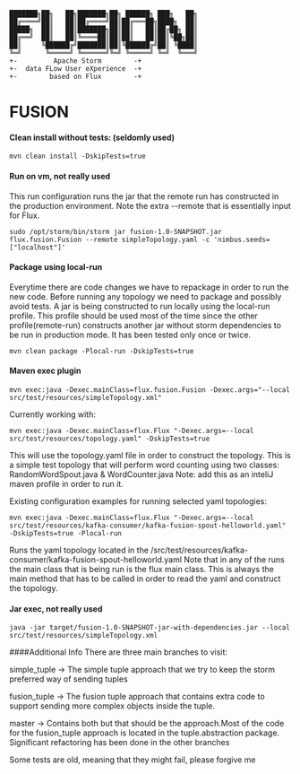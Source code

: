 ```
███████╗██╗   ██╗███████╗██╗ ██████╗ ███╗   ██╗
██╔════╝██║   ██║██╔════╝██║██╔═══██╗████╗  ██║
█████╗  ██║   ██║███████╗██║██║   ██║██╔██╗ ██║
██╔══╝  ██║   ██║╚════██║██║██║   ██║██║╚██╗██║
██║     ╚██████╔╝███████║██║╚██████╔╝██║ ╚████║
╚═╝      ╚═════╝ ╚══════╝╚═╝ ╚═════╝ ╚═╝  ╚═══╝
+-         Apache Storm        -+
+-  data FLow User eXperience  -+
+-        based on Flux        -+
```


# FUSION

#### Clean install without tests:   (seldomly used)
```
mvn clean install -DskipTests=true
```

#### Run on vm, not really used
This run configuration runs the jar that the remote run has constructed in the production environment. Note the extra --remote that is essentially input for Flux.
```
sudo /opt/storm/bin/storm jar fusion-1.0-SNAPSHOT.jar flux.fusion.Fusion --remote simpleTopology.yaml -c 'nimbus.seeds=["localhost"]'
```

#### Package using local-run
Everytime there are code changes we have to repackage in order to run the new code.
Before running any topology we need to package and possibly avoid tests.
A jar is being constructed to run locally using the local-run profile.
This profile should be used most of the time since the other profile(remote-run) constructs another jar without storm dependencies to be run in production mode. It has been tested only once or twice.
```
mvn clean package -Plocal-run -DskipTests=true
```

#### Maven exec plugin
```
mvn exec:java -Dexec.mainClass=flux.fusion.Fusion -Dexec.args="--local src/test/resources/simpleTopology.xml"
```
Currently working with:
```
mvn exec:java -Dexec.mainClass=flux.Flux "-Dexec.args=--local src/test/resources/topology.yaml" -DskipTests=true
```
This will use the topology.yaml file in order to construct the topology. This is a simple test topology that will
perform word counting using two classes: RandomWordSpout.java & WordCounter.java
Note:  add this as an inteliJ maven profile in order to run it.

Existing configuration examples for running selected yaml topologies:
```
mvn exec:java -Dexec.mainClass=flux.Flux "-Dexec.args=--local src/test/resources/kafka-consumer/kafka-fusion-spout-helloworld.yaml" -DskipTests=true -Plocal-run
```
Runs the yaml topology located in the /src/test/resources/kafka-consumer/kafka-fusion-spout-helloworld.yaml
Note that in any of the runs the main class that is being run is the flux main class. This is always the main method that has to be called in order to read the yaml and construct the topology.


#### Jar exec, not really used
```
java -jar target/fusion-1.0-SNAPSHOT-jar-with-dependencies.jar --local src/test/resources/simpleTopology.xml
```

####Additional Info
There are three main branches to visit: 

   simple_tuple -> The simple tuple approach that we try to keep the storm preferred way of sending tuples
   
   fusion_tuple -> The fusion tuple approach that contains extra code to support sending more complex objects inside the tuple. 
   
   master -> Contains both but that should be the approach.Most of the code for the fusion_tuple approach is located in the tuple.abstraction package. Significant refactoring has been done in the other branches
   

Some tests are old, meaning that they might fail, please forgive me 







